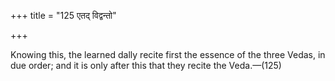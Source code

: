 +++
title = "125 एतद् विद्वन्तो"

+++

Knowing this, the learned dally recite first the essence of the three Vedas, in due order; and it is only after this that they recite the Veda.—(125)